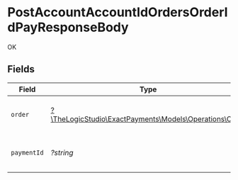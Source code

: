 # PostAccountAccountIdOrdersOrderIdPayResponseBody

OK


## Fields

| Field                                                                                      | Type                                                                                       | Required                                                                                   | Description                                                                                | Example                                                                                    |
| ------------------------------------------------------------------------------------------ | ------------------------------------------------------------------------------------------ | ------------------------------------------------------------------------------------------ | ------------------------------------------------------------------------------------------ | ------------------------------------------------------------------------------------------ |
| `order`                                                                                    | [?\TheLogicStudio\ExactPayments\Models\Operations\Order](../../Models/Operations/Order.md) | :heavy_minus_sign:                                                                         | Order details response object.                                                             |                                                                                            |
| `paymentId`                                                                                | *?string*                                                                                  | :heavy_minus_sign:                                                                         | Payment identifier.                                                                        | 851eda75-0c6a-4a78-b2e4-4e8b66f53a3a                                                       |